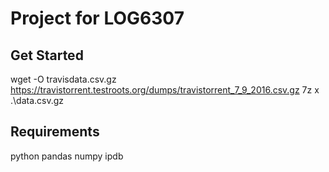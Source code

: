 # Project for LOG6307

## Get Started
wget -O travisdata.csv.gz https://travistorrent.testroots.org/dumps/travistorrent_7_9_2016.csv.gz
7z x .\data.csv.gz

## Requirements
python
	pandas
	numpy
	ipdb